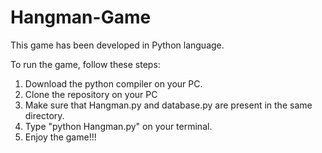 # Hangman-Game

This game has been developed in Python language.

To run the game, follow these steps: 

1. Download the python compiler on your PC.
1. Clone the repository on your PC 
2. Make sure that Hangman.py and database.py are present in the same directory.
3. Type "python Hangman.py" on your terminal.
4. Enjoy the game!!!
